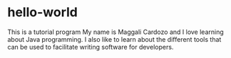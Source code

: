 # hello-world
This is a tutorial program
My name is Maggali Cardozo and I love learning about Java programming.
I also like to learn about the different tools that can be used to facilitate writing software for developers.
